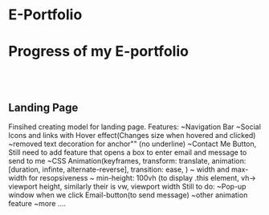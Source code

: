 # E-Portfolio
<h1>Progress of my E-portfolio</h1>
<br>
<br>
<h2>Landing Page</h2>
  Finsihed creating model for landing page.
  Features:
     ~Navigation Bar
    ~Social Icons and links with Hover effect(Changes size when hovered and clicked)
    ~removed text decoration for anchor"<a>" (no underline)
    ~Contact Me Button, Still need to add feature that opens a box to enter email and message to send to me
    ~CSS Animation(keyframes, transform: translate, animation:[duration, infinte, alternate-reverse], transition: ease, )
    ~ width and max-width for resopsiveness 
    ~ min-height: 100vh (to display .this element, vh-> viewport height, similarly their is vw, viewport width
  Still to do:
    ~Pop-up window when we click Email-button(to send message)
    ~other animation feature 
    ~more ....
  
  
  
  


